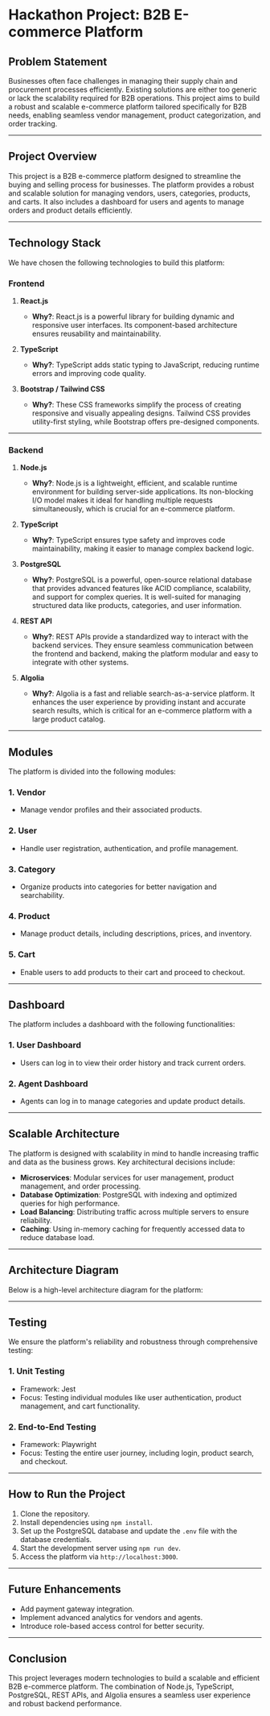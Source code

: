 # Hackathon Project: B2B E-commerce Platform

## Problem Statement
Businesses often face challenges in managing their supply chain and procurement processes efficiently. Existing solutions are either too generic or lack the scalability required for B2B operations. This project aims to build a robust and scalable e-commerce platform tailored specifically for B2B needs, enabling seamless vendor management, product categorization, and order tracking.

---

## Project Overview
This project is a B2B e-commerce platform designed to streamline the buying and selling process for businesses. The platform provides a robust and scalable solution for managing vendors, users, categories, products, and carts. It also includes a dashboard for users and agents to manage orders and product details efficiently.

---

## Technology Stack
We have chosen the following technologies to build this platform:

### Frontend
1. **React.js**
   - **Why?**: React.js is a powerful library for building dynamic and responsive user interfaces. Its component-based architecture ensures reusability and maintainability.
   
2. **TypeScript**
   - **Why?**: TypeScript adds static typing to JavaScript, reducing runtime errors and improving code quality.

3. **Bootstrap / Tailwind CSS**
   - **Why?**: These CSS frameworks simplify the process of creating responsive and visually appealing designs. Tailwind CSS provides utility-first styling, while Bootstrap offers pre-designed components.

---

### Backend
1. **Node.js**
   - **Why?**: Node.js is a lightweight, efficient, and scalable runtime environment for building server-side applications. Its non-blocking I/O model makes it ideal for handling multiple requests simultaneously, which is crucial for an e-commerce platform.

2. **TypeScript**
   - **Why?**: TypeScript ensures type safety and improves code maintainability, making it easier to manage complex backend logic.

3. **PostgreSQL**
   - **Why?**: PostgreSQL is a powerful, open-source relational database that provides advanced features like ACID compliance, scalability, and support for complex queries. It is well-suited for managing structured data like products, categories, and user information.

4. **REST API**
   - **Why?**: REST APIs provide a standardized way to interact with the backend services. They ensure seamless communication between the frontend and backend, making the platform modular and easy to integrate with other systems.

5. **Algolia**
   - **Why?**: Algolia is a fast and reliable search-as-a-service platform. It enhances the user experience by providing instant and accurate search results, which is critical for an e-commerce platform with a large product catalog.

---

## Modules
The platform is divided into the following modules:

### 1. **Vendor**
   - Manage vendor profiles and their associated products.

### 2. **User**
   - Handle user registration, authentication, and profile management.

### 3. **Category**
   - Organize products into categories for better navigation and searchability.

### 4. **Product**
   - Manage product details, including descriptions, prices, and inventory.

### 5. **Cart**
   - Enable users to add products to their cart and proceed to checkout.

---

## Dashboard
The platform includes a dashboard with the following functionalities:

### 1. **User Dashboard**
   - Users can log in to view their order history and track current orders.

### 2. **Agent Dashboard**
   - Agents can log in to manage categories and update product details.

---

## Scalable Architecture
The platform is designed with scalability in mind to handle increasing traffic and data as the business grows. Key architectural decisions include:
- **Microservices**: Modular services for user management, product management, and order processing.
- **Database Optimization**: PostgreSQL with indexing and optimized queries for high performance.
- **Load Balancing**: Distributing traffic across multiple servers to ensure reliability.
- **Caching**: Using in-memory caching for frequently accessed data to reduce database load.

---

## Architecture Diagram
Below is a high-level architecture diagram for the platform:

---- -----

## Testing
We ensure the platform's reliability and robustness through comprehensive testing:

### 1. **Unit Testing**
   - Framework: Jest
   - Focus: Testing individual modules like user authentication, product management, and cart functionality.

### 2. **End-to-End Testing**
   - Framework: Playwright
   - Focus: Testing the entire user journey, including login, product search, and checkout.

---

## How to Run the Project
1. Clone the repository.
2. Install dependencies using `npm install`.
3. Set up the PostgreSQL database and update the `.env` file with the database credentials.
4. Start the development server using `npm run dev`.
5. Access the platform via `http://localhost:3000`.

---

## Future Enhancements
- Add payment gateway integration.
- Implement advanced analytics for vendors and agents.
- Introduce role-based access control for better security.

---

## Conclusion
This project leverages modern technologies to build a scalable and efficient B2B e-commerce platform. The combination of Node.js, TypeScript, PostgreSQL, REST APIs, and Algolia ensures a seamless user experience and robust backend performance.